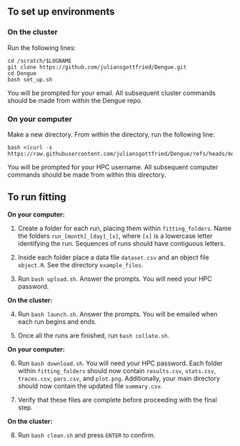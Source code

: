 ## To set up environments

### On the cluster

Run the following lines:
```
cd /scratch/$LOGNAME
git clone https://github.com/juliansgottfried/Dengue.git
cd Dengue
bash set_up.sh
```
You will be prompted for your email. All subsequent cluster commands should be made from within the Dengue repo.

### On your computer

Make a new directory. From within the directory, run the following line:
```
bash <(curl -s https://raw.githubusercontent.com/juliansgottfried/Dengue/refs/heads/main/local_transfer/helpers/set_up.sh)
```
You will be prompted for your HPC username. All subsequent computer commands should be made from within this directory.

## To run fitting

**On your computer:**

1. Create a folder for each run, placing them within `fitting_folders`. Name the folders `run_[month]_[day]_[x]`, where `[x]` is a lowercase letter identifying the run. Sequences of runs should have contiguous letters.

2. Inside each folder place a data file `dataset.csv` and an object file `object.R`. See the directory `example_files`.

3. Run `bash upload.sh`. Answer the prompts. You will need your HPC password.

**On the cluster:**

4. Run `bash launch.sh`. Answer the prompts. You will be emailed when each run begins and ends.

5. Once all the runs are finished, run `bash collate.sh`.

**On your computer:**

6. Run `bash download.sh`. You will need your HPC password. Each folder within `fitting_folders` should now contain `results.csv`, `stats.csv`, `traces.csv`, `pars.csv`, and `plot.png`. Additionally, your main directory should now contain the updated file `summary.csv`.

7. Verify that these files are complete before proceeding with the final step.

**On the cluster:**

8. Run `bash clean.sh` and press `ENTER` to confirm.
